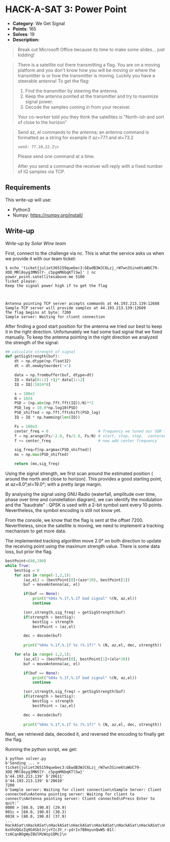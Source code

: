 # HACK-A-SAT 3: Power Point

* **Category**: We Get Signal
* **Points**: 165
* **Solves**: 19
* **Description:**

> Break out Microsoft Office because its time to make some slides… just kidding!

> There is a satellite out there transmitting a flag. You are on a moving platform and you don't know how you will be moving or where the transmitter is or how the transmitter is moving. Luckily you have a steerable antenna! To get the flag:
>
> 1. Find the transmitter by steering the antenna.
> 2. Keep the antenna pointed at the transmitter and try to maximize signal power.
> 3. Decode the samples coming in from your receiver.
>
> Your co-worker told you they think the satellites is "North-ish and sort of close to the horizon"

> Send az, el commands to the antenna; an antenna command is formatted as a string for example if az=77.1 and el=73.2
>
> `send: 77.10,22.2\n`
>
> Please send one command at a time.
>
> After you send a command the receiver will reply with a fixed number of IQ samples via TCP.

## Requirements

This write-up will use:

- Python3
- Numpy: <https://numpy.org/install/>

## Write-up

_Write-up by Solar Wine team_

First, connect to the challenge via nc.
This is what the service asks us when we provide it with our team ticket:

```shell
$ echo 'ticket{juliet365159quebec3:GEwdB3WJC6Lzj_rW7wn3Sine6taWUC79-XDO_MRl8oyg3MNSlY-_c5pgmM6bqKTlSw}' | nc power_point.satellitesabove.me 5100
Ticket please:
Keep the signal power high if to get the flag



Antenna pointing TCP server accepts commands at 44.193.213.139:12688
Sample TCP server will provide samples at 44.193.213.139:12689
The flag begins at byte: 7200
Sample server: Waiting for client connection
```

After finding a good start position for the antenna we tried our best to keep it in the right direction.
Unfortunately we had some bad signal that we fixed manually.
To keep the antenna pointing in the right direction we analyzed the strength of the signal:

```python
## calculate strength of signal
def getSigStrength(buf):
    dt = np.dtype(np.float32)
    dt = dt.newbyteorder('<')

    data = np.frombuffer(buf, dtype=dt)
    IQ = data[0::2] +1j* data[1::2]
    IQ = IQ[:1024*8]

    s = 100e2
    N = 1024
    PSD = (np.abs(np.fft.fft(IQ))/N)**2
    PSD_log = 10.0*np.log10(PSD)
    PSD_shifted = np.fft.fftshift(PSD_log)
    IQ = IQ * np.hamming(len(IQ))

    Fs = 100e3
    center_freq = 0                      # frequency we tuned our SDR to
    f = np.arange(Fs/-2.0, Fs/2.0, Fs/N) # start, stop, step.  centered around 0 Hz
    f += center_freq                     # now add center frequency

    sig_freq=f[np.argmax(PSD_shifted)]
    mx = np.max(PSD_shifted)

    return (mx,sig_freq)
```

Using the signal strength, we first scan around the estimated position ( around the north and close to horizon).
This provides a good starting point, at az=8.0°,el=19.0°; with a pretty large margin.

By analysing the signal using GNU Radio (waterfall, amplitude over time, phase over time and constellation diagram), we can identify the modulation and the "baudrate" : QPSK is used with a 2-bit symbol sent every 10 points. Nevertheless, the symbol encoding is still not know yet.

From the console, we know that the flag is sent at the offset 7200. Nevertheless, since the satellite is moving, we need to implement a tracking mechanism to get more data.

The implemented tracking algorithm move 2.0° on both direction to update the receiving point using the maximum strength value. There is some data loss, but prior the flag.

```python
bestPoint=(80,190)
while True:
    bestSig = 0
    for azo in range(-1,2,1):
        (az,el) = (bestPoint[0]+(azo*20), bestPoint[1])
        buf = moveAntenna(az, el)

        if(buf == None):
            print("%04x %.1f,%.1f bad signal" %(N, az,el))
            continue

        (snr,strength,sig_freq) = getSigStrength(buf)
        if(strength > bestSig):
            bestSig = strength
            bestPoint = (az,el)

        dec = decode(buf)
        
        print("%04x %.1f,%.1f %s (%.1f)" % (N, az,el, dec, strength))

    for elo in range(-1,2,1):
        (az,el) = (bestPoint[0], bestPoint[1]+(elo*20))
        buf = moveAntenna(az, el)

        if(buf == None):
            print("%04x %.1f,%.1f bad signal" %(N, az,el))
            continue

        (snr,strength,sig_freq) = getSigStrength(buf)
        if(strength > bestSig):
            bestSig = strength
            bestPoint = (az,el)

        dec = decode(buf)
        
        print("%04x %.1f,%.1f %s (%.1f)" % (N, az,el, dec, strength))
```

Next, we retrieved data, decoded it, and reversed the encoding to finally get the flag.

Running the python script, we get:
```shell
$ python solver.py
b'Sending ... > ticket{juliet365159quebec3:GEwdB3WJC6Lzj_rW7wn3Sine6taWUC79-XDO_MRl8oyg3MNSlY-_c5pgmM6bqKTlSw}'
b'44.193.213.139' b'20611'
b'44.193.213.139' b'20610'
7200
b'Sample server: Waiting for client connection\nSample Server: Client connected\nAntenna pointing server: Waiting for client to connect\nAntenna pointing server: Client connected\nPress Enter to quit:'
0000 > [60.0, 190.0] (29.9)
001c > [60.0, 190.0] (30.3)
0038 > [80.0, 190.0] (37.9)
...
HackASat\nHackASat\nHackASat\nHackASat\nHackASat\nHackASat\nHackASat\nHackASat\nHackASat\nHackASat\nHackASat\nHackASat\nHackASat\nHackASat\nflag{juliet365159quebec3:GHsLDtL_uXX91-6xVhUQGzZq9G4SbtJrjvYIc3Y_r-ydrIv7B8myunQwW5-B1l-tzACqnBOgWyZ8UlMzWzp1QMc}\n
```

